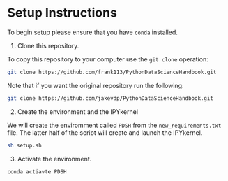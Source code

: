 # Setup Instructions

To begin setup please ensure that you have `conda` installed. 

1. Clone this repository.

To copy this repository to your computer use the `git clone` operation:

```sh
git clone https://github.com/frank113/PythonDataScienceHandbook.git
```

Note that if you want the original repository run the following:

```sh
git clone https://github.com/jakevdp/PythonDataScienceHandbook.git
```

2. Create the environment and the IPYkernel

We will create the enviromment called `PDSH` from the `new_requirements.txt` file. The latter half of the script will create and launch the IPYkernel.

```sh
sh setup.sh
```

3. Activate the environment.

```sh
conda actiavte PDSH
```
